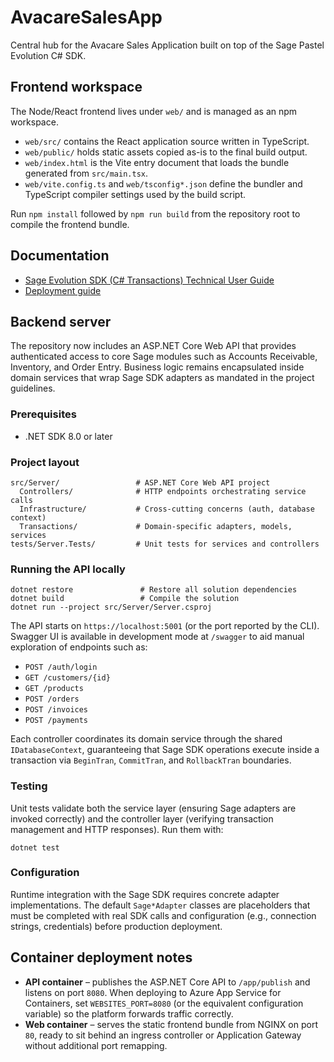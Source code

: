 # AvacareSalesApp

Central hub for the Avacare Sales Application built on top of the Sage Pastel Evolution C# SDK.

## Frontend workspace
The Node/React frontend lives under `web/` and is managed as an npm workspace.

- `web/src/` contains the React application source written in TypeScript.
- `web/public/` holds static assets copied as-is to the final build output.
- `web/index.html` is the Vite entry document that loads the bundle generated from `src/main.tsx`.
- `web/vite.config.ts` and `web/tsconfig*.json` define the bundler and TypeScript compiler settings used by the build script.

Run `npm install` followed by `npm run build` from the repository root to compile the frontend bundle.

## Documentation
- [Sage Evolution SDK (C# Transactions) Technical User Guide](docs/transactions/sage-evolution-sdk-transactions.md)
- [Deployment guide](docs/deployment.md)

## Backend server

The repository now includes an ASP.NET Core Web API that provides authenticated access to core Sage modules such as Accounts Receivable, Inventory, and Order Entry. Business logic remains encapsulated inside domain services that wrap Sage SDK adapters as mandated in the project guidelines.

### Prerequisites

- .NET SDK 8.0 or later

### Project layout

```
src/Server/                 # ASP.NET Core Web API project
  Controllers/              # HTTP endpoints orchestrating service calls
  Infrastructure/           # Cross-cutting concerns (auth, database context)
  Transactions/             # Domain-specific adapters, models, services
tests/Server.Tests/         # Unit tests for services and controllers
```

### Running the API locally

```
dotnet restore               # Restore all solution dependencies
dotnet build                 # Compile the solution
dotnet run --project src/Server/Server.csproj
```

The API starts on `https://localhost:5001` (or the port reported by the CLI). Swagger UI is available in development mode at `/swagger` to aid manual exploration of endpoints such as:

- `POST /auth/login`
- `GET /customers/{id}`
- `GET /products`
- `POST /orders`
- `POST /invoices`
- `POST /payments`

Each controller coordinates its domain service through the shared `IDatabaseContext`, guaranteeing that Sage SDK operations execute inside a transaction via `BeginTran`, `CommitTran`, and `RollbackTran` boundaries.

### Testing

Unit tests validate both the service layer (ensuring Sage adapters are invoked correctly) and the controller layer (verifying transaction management and HTTP responses). Run them with:

```
dotnet test
```

### Configuration

Runtime integration with the Sage SDK requires concrete adapter implementations. The default `Sage*Adapter` classes are placeholders that must be completed with real SDK calls and configuration (e.g., connection strings, credentials) before production deployment.

## Container deployment notes

- **API container** – publishes the ASP.NET Core API to `/app/publish` and listens on port `8080`. When deploying to Azure App Service for Containers, set `WEBSITES_PORT=8080` (or the equivalent configuration variable) so the platform forwards traffic correctly.
- **Web container** – serves the static frontend bundle from NGINX on port `80`, ready to sit behind an ingress controller or Application Gateway without additional port remapping.
